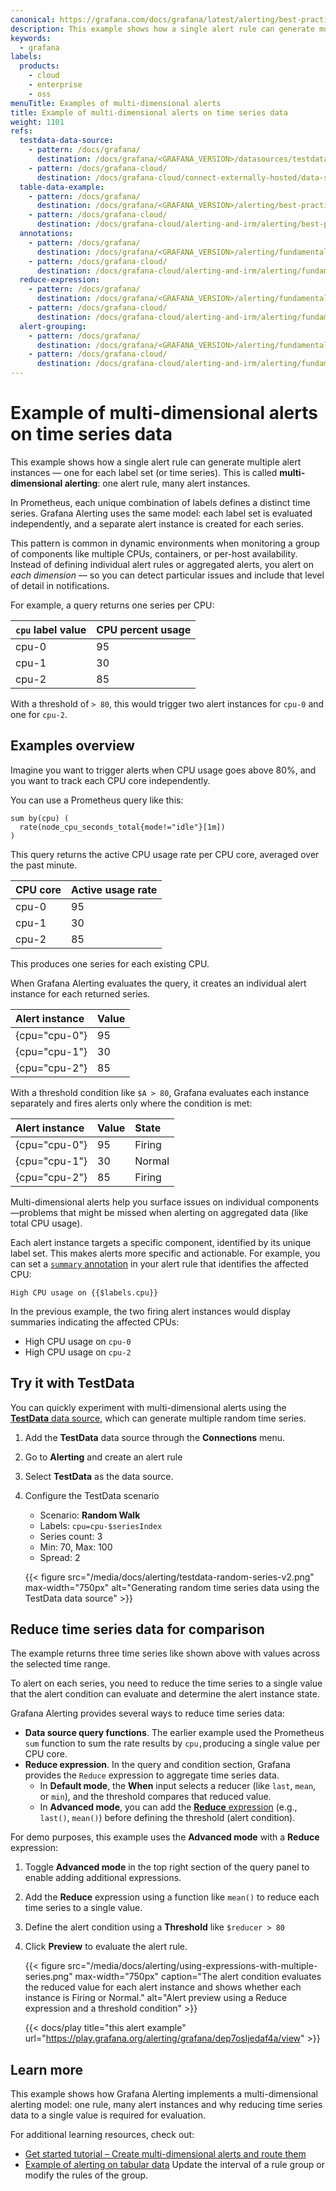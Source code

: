 ```yaml
---
canonical: https://grafana.com/docs/grafana/latest/alerting/best-practices/multi-dimensional-alerts/
description: This example shows how a single alert rule can generate multiple alert instances using time series data.
keywords:
  - grafana
labels:
  products:
    - cloud
    - enterprise
    - oss
menuTitle: Examples of multi-dimensional alerts
title: Example of multi-dimensional alerts on time series data
weight: 1101
refs:
  testdata-data-source:
    - pattern: /docs/grafana/
      destination: /docs/grafana/<GRAFANA_VERSION>/datasources/testdata/
    - pattern: /docs/grafana-cloud/
      destination: /docs/grafana-cloud/connect-externally-hosted/data-sources/testdata/
  table-data-example:
    - pattern: /docs/grafana/
      destination: /docs/grafana/<GRAFANA_VERSION>/alerting/best-practices/table-data/
    - pattern: /docs/grafana-cloud/
      destination: /docs/grafana-cloud/alerting-and-irm/alerting/best-practices/table-data/
  annotations:
    - pattern: /docs/grafana/
      destination: /docs/grafana/<GRAFANA_VERSION>/alerting/fundamentals/alert-rules/annotation-label/#annotations
    - pattern: /docs/grafana-cloud/
      destination: /docs/grafana-cloud/alerting-and-irm/alerting/fundamentals/alert-rules/annotation-label/#annotations
  reduce-expression:
    - pattern: /docs/grafana/
      destination: /docs/grafana/<GRAFANA_VERSION>/alerting/fundamentals/alert-rules/queries-conditions/#reduce
    - pattern: /docs/grafana-cloud/
      destination: /docs/grafana-cloud/alerting-and-irm/alerting/fundamentals/alert-rules/queries-conditions/#reduce
  alert-grouping:
    - pattern: /docs/grafana/
      destination: /docs/grafana/<GRAFANA_VERSION>/alerting/fundamentals/notifications/group-alert-notifications/
    - pattern: /docs/grafana-cloud/
      destination: /docs/grafana-cloud/alerting-and-irm/alerting/fundamentals/notifications/group-alert-notifications/
---
```


# Example of multi-dimensional alerts on time series data

This example shows how a single alert rule can generate multiple alert instances — one for each label set (or time series). This is called **multi-dimensional alerting**: one alert rule, many alert instances.

In Prometheus, each unique combination of labels defines a distinct time series. Grafana Alerting uses the same model: each label set is evaluated independently, and a separate alert instance is created for each series.

This pattern is common in dynamic environments when monitoring a group of components like multiple CPUs, containers, or per-host availability. Instead of defining individual alert rules or aggregated alerts, you alert on _each dimension_ — so you can detect particular issues and include that level of detail in notifications.

For example, a query returns one series per CPU:

| `cpu` label value | CPU percent usage |
| :---------------- | :---------------- |
| cpu-0             | 95                |
| cpu-1             | 30                |
| cpu-2             | 85                |

With a threshold of `> 80`, this would trigger two alert instances for `cpu-0` and one for `cpu-2`.

## Examples overview

Imagine you want to trigger alerts when CPU usage goes above 80%, and you want to track each CPU core independently.

You can use a Prometheus query like this:

```
sum by(cpu) (
  rate(node_cpu_seconds_total{mode!="idle"}[1m])
)
```

This query returns the active CPU usage rate per CPU core, averaged over the past minute.

| CPU core | Active usage rate |
| :------- | :---------------- |
| cpu-0    | 95                |
| cpu-1    | 30                |
| cpu-2    | 85                |

This produces one series for each existing CPU.

When Grafana Alerting evaluates the query, it creates an individual alert instance for each returned series.

| Alert instance | Value |
| :------------- | :---- |
| {cpu="cpu-0"}  | 95    |
| {cpu="cpu-1"}  | 30    |
| {cpu="cpu-2"}  | 85    |

With a threshold condition like `$A > 80`, Grafana evaluates each instance separately and fires alerts only where the condition is met:

| Alert instance | Value | State  |
| :------------- | :---- | :----- |
| {cpu="cpu-0"}  | 95    | Firing |
| {cpu="cpu-1"}  | 30    | Normal |
| {cpu="cpu-2"}  | 85    | Firing |

Multi-dimensional alerts help you surface issues on individual components—problems that might be missed when alerting on aggregated data (like total CPU usage).

Each alert instance targets a specific component, identified by its unique label set. This makes alerts more specific and actionable. For example, you can set a [`summary` annotation](ref:annotations) in your alert rule that identifies the affected CPU:

```
High CPU usage on {{$labels.cpu}}
```

In the previous example, the two firing alert instances would display summaries indicating the affected CPUs:

- High CPU usage on `cpu-0`
- High CPU usage on `cpu-2`

## Try it with TestData

You can quickly experiment with multi-dimensional alerts using the [**TestData** data source](ref:testdata-data-source), which can generate multiple random time series.

1. Add the **TestData** data source through the **Connections** menu.
1. Go to **Alerting** and create an alert rule
1. Select **TestData** as the data source.
1. Configure the TestData scenario
   - Scenario: **Random Walk**
   - Labels: `cpu=cpu-$seriesIndex`
   - Series count: 3
   - Min: 70, Max: 100
   - Spread: 2

   {{< figure src="/media/docs/alerting/testdata-random-series-v2.png" max-width="750px" alt="Generating random time series data using the TestData data source" >}}

## Reduce time series data for comparison

The example returns three time series like shown above with values across the selected time range.

To alert on each series, you need to reduce the time series to a single value that the alert condition can evaluate and determine the alert instance state.

Grafana Alerting provides several ways to reduce time series data:

- **Data source query functions**. The earlier example used the Prometheus `sum` function to sum the rate results by `cpu,`producing a single value per CPU core.
- **Reduce expression**. In the query and condition section, Grafana provides the `Reduce` expression to aggregate time series data.
  - In **Default mode**, the **When** input selects a reducer (like `last`, `mean`, or `min`), and the threshold compares that reduced value.
  - In **Advanced mode**, you can add the [**Reduce** expression](ref:reduce-expression) (e.g., `last()`, `mean()`) before defining the threshold (alert condition).

For demo purposes, this example uses the **Advanced mode** with a **Reduce** expression:

1. Toggle **Advanced mode** in the top right section of the query panel to enable adding additional expressions.
1. Add the **Reduce** expression using a function like `mean()` to reduce each time series to a single value.
1. Define the alert condition using a **Threshold** like `$reducer > 80`
1. Click **Preview** to evaluate the alert rule.

   {{< figure src="/media/docs/alerting/using-expressions-with-multiple-series.png" max-width="750px" caption="The alert condition evaluates the reduced value for each alert instance and shows whether each instance is Firing or Normal." alt="Alert preview using a Reduce expression and a threshold condition" >}}

   {{< docs/play title="this alert example" url="https://play.grafana.org/alerting/grafana/dep7osljedaf4a/view" >}}

## Learn more

This example shows how Grafana Alerting implements a multi-dimensional alerting model: one rule, many alert instances and why reducing time series data to a single value is required for evaluation.

For additional learning resources, check out:

- [Get started tutorial – Create multi-dimensional alerts and route them](https://grafana.com/tutorials/alerting-get-started-pt2/)
- [Example of alerting on tabular data](ref:table-data-example)
  Update the interval of a rule group or modify the rules of the group.
